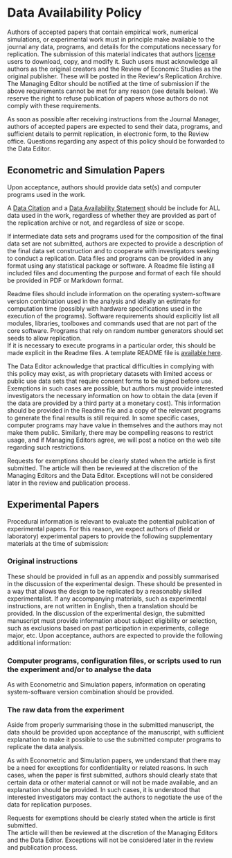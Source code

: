 # Data Availability Policy

Authors of accepted papers that contain empirical work, numerical simulations, or experimental work must in principle make available to the journal any data, programs, and details for the computations necessary for replication.
The submission of this material indicates that authors [license](https://social-science-data-editors.github.io/guidance/Licensing_guidance.html) users to download, copy, and modify it.
Such users must acknowledge all authors as the original creators and the Review of Economic Studies as the original publisher.
These will be posted in the Review's Replication Archive.
The Managing Editor should be notified at the time of submission if the above requirements cannot be met for any reason (see details below).
We reserve the right to refuse publication of papers whose authors do not comply with these requirements.

As soon as possible after receiving instructions from the Journal Manager, authors of accepted papers are expected to send their data, programs, and sufficient details to permit replication, in electronic form, to the Review office.
Questions regarding any aspect of this policy should be forwarded to the Data Editor.

## Econometric and Simulation Papers

Upon acceptance, authors should provide data set(s) and computer programs used in the work.

A [Data Citation](https://social-science-data-editors.github.io/guidance/Data_citation_guidance.html) and a [Data Availability Statement](https://academic.oup.com/journals/pages/authors/preparing_your_manuscript/research-data-policy#data2) should be include for ALL data used in the work, regardless of whether they are provided as part of the replication archive or not, and regardless of size or scope.

If intermediate data sets and programs used for the composition of the final data set are not submitted, authors are expected to provide a description of the final data set construction and to cooperate with investigators seeking to conduct a replication.
Data files and programs can be provided in any format using any statistical package or software.
A Readme file listing all included files and documenting the purpose and format of each file should be provided in PDF or Markdown format.

Readme files should include information on the operating system-software version combination used in the analysis and ideally an estimate for computation time (possibly with hardware specifications used in the execution of the programs).
Software requirements should explicitly list all modules, libraries, toolboxes and commands used that are not part of the core software.
Programs that rely on random number generators should set seeds to allow replication.  
If it is necessary to execute programs in a particular order, this should be made explicit in the Readme files.
A template README file is [available here]().

The Data Editor acknowledge that practical difficulties in complying with this policy may exist, as with proprietary datasets with limited access or public use data sets that require consent forms to be signed before use.
Exemptions in such cases are possible, but authors must provide interested investigators the necessary information on how to obtain the data (even if the data are provided by a third party at a monetary cost).
This information should be provided in the Readme file and a copy of the relevant programs to generate the final results is still required.
In some specific cases, computer programs may have value in themselves and the authors may not make them public.
Similarly, there may be compelling reasons to restrict usage, and if Managing Editors agree, we will post a notice on the web site regarding such restrictions.

Requests for exemptions should be clearly stated when the article is first submitted.  The article will then be reviewed at the discretion of the Managing Editors and the Data Editor. Exceptions will not be considered later in the review and publication process.

## Experimental Papers

Procedural information is relevant to evaluate the potential publication of experimental papers.
For this reason, we expect authors of (field or laboratory) experimental papers to provide the following supplementary materials at the time of submission:

### Original instructions
These should be provided in full as an appendix and possibly summarised in the discussion of the experimental design.
These should be presented in a way that allows the design to be replicated by a reasonably skilled experimentalist.
If any accompanying materials, such as experimental instructions, are not written in English, then a translation should be provided.
In the discussion of the experimental design, the submitted manuscript must provide information about subject eligibility or selection, such as exclusions based on past participation in experiments, college major, etc.
Upon acceptance, authors are expected to provide the following additional information:

### Computer programs, configuration files, or scripts used to run the experiment and/or to analyse the data
As with Econometric and Simulation papers, information on operating system-software version combination should be provided.
### The raw data from the experiment
Aside from properly summarising those in the submitted manuscript, the data should be provided upon acceptance of the manuscript, with sufficient explanation to make it possible to use the submitted computer programs to replicate the data analysis.

As with Econometric and Simulation papers, we understand that there may be a need for exceptions for confidentiality or related reasons.
In such cases, when the paper is first submitted, authors should clearly state that certain data or other material cannot or will not be made available, and an explanation should be provided.
In such cases, it is understood that interested investigators may contact the authors to negotiate the use of the data for replication purposes.

Requests for exemptions should be clearly stated when the article is first submitted.  
The article will then be reviewed at the discretion of the Managing Editors and the Data Editor.
Exceptions will not be considered later in the review and publication process.
